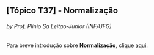 ## [Tópico T37] - Normalização
###### *by Prof. Plinio Sa Leitao-Junior (INF/UFG)*

Para breve introdução sobre **Normalização**, clique [aqui](../media/bd-normalizacao.pdf).
